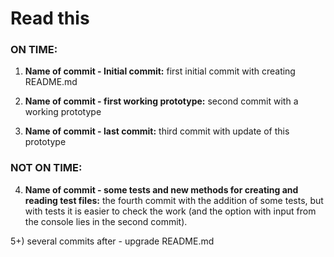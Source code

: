 # Read this        

### **ON TIME:**        

1) **Name of commit - Initial commit:** first initial commit with creating README.md
   
2) **Name of commit - first working prototype:** second commit with a working prototype
        
3) **Name of commit - last commit:** third commit with update of this prototype                     

### **NOT ON TIME:**        

4) **Name of commit - some tests and new methods for creating and reading test files:** the fourth commit with the addition of some tests, but with tests it is easier to check the work (and the option with input from the console lies in the second commit).                                

5+) several commits after - upgrade README.md 
